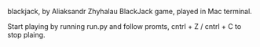 blackjack, by Aliaksandr Zhyhalau
BlackJack game, played in Mac terminal.

Start playing by running run.py and follow promts, cntrl + Z / cntrl + C to stop plaing.
